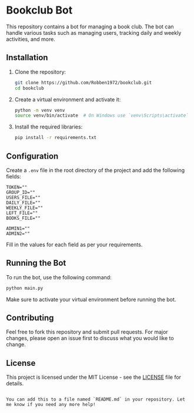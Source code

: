 # Bookclub Bot

This repository contains a bot for managing a book club. The bot can handle various tasks such as managing users, tracking daily and weekly activities, and more.

## Installation

1. Clone the repository:
    ```bash
    git clone https://github.com/Robben1972/bookclub.git
    cd bookclub
    ```

2. Create a virtual environment and activate it:
    ```bash
    python -m venv venv
    source venv/bin/activate  # On Windows use `venv\Scripts\activate`
    ```

3. Install the required libraries:
    ```bash
    pip install -r requirements.txt
    ```

## Configuration

Create a `.env` file in the root directory of the project and add the following fields:

```env
TOKEN=""
GROUP_ID=""
USERS_FILE=""
DAILY_FILE=""
WEEKLY_FILE=""
LEFT_FILE=""
BOOKS_FILE=""

ADMIN1=""
ADMIN2=""
```

Fill in the values for each field as per your requirements.

## Running the Bot

To run the bot, use the following command:

```bash
python main.py
```

Make sure to activate your virtual environment before running the bot.

## Contributing

Feel free to fork this repository and submit pull requests. For major changes, please open an issue first to discuss what you would like to change.

## License

This project is licensed under the MIT License - see the [LICENSE](LICENSE) file for details.
```

You can add this to a file named `README.md` in your repository. Let me know if you need any more help!
